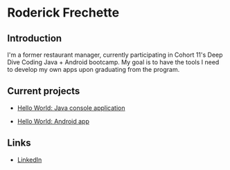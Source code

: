 # Roderick Frechette

## Introduction

I'm a former restaurant manager, currently participating in Cohort 11's Deep Dive Coding Java + Android bootcamp. 
My goal is to have the tools I need to develop my own apps upon graduating from the program.

## Current projects

* [Hello World: Java console application](https://github.com/rfrech/deep-dive-hello-world-ij)

* [Hello World: Android app](https://github.com/rfrech/android-hello-world)

## Links

* [LinkedIn](https://www.linkedin.com/in/roderick-frechette-b7a8901b5/)